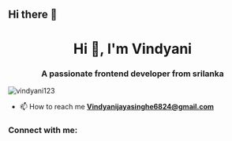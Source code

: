 ## Hi there 👋
<h1 align="center">Hi 👋, I'm Vindyani</h1>
<h3 align="center">A passionate frontend developer from srilanka</h3>

<p align="left"> <img src="https://komarev.com/ghpvc/?username=vindyani123&label=Profile%20views&color=0e75b6&style=flat" alt="vindyani123" /> </p>

- 📫 How to reach me **Vindyanijayasinghe6824@gmail.com**

<h3 align="left">Connect with me:</h3>
<p align="left">
</p>

<!--
**vindyani123/Vindyani123** is a ✨ _special_ ✨ repository because its `README.md` (this file) appears on your GitHub profile.

Here are some ideas to get you started:

- 🔭 I’m currently working on ...
- 🌱 I’m currently learning ...
- 👯 I’m looking to collaborate on ...
- 🤔 I’m looking for help with ...
- 💬 Ask me about ...
- 📫 How to reach me: ...
- 😄 Pronouns: ...
- ⚡ Fun fact: ...
-->
